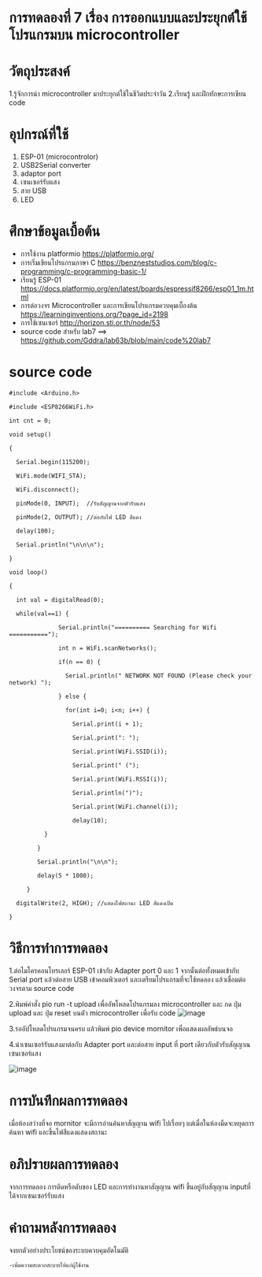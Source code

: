 # การทดลองที่ 7 เรื่อง การออกแบบและประยุกต์ใช้โปรแกรมบน microcontroller
# วัตถุประสงค์
1.รู้จักการนำ microcontroller มาประยุกต์ใช้ในชีวิตประจำวัน
2.เรียนรู้ และฝึกทักษะการเขียน code
# อุปกรณ์ที่ใช้
1. ESP-01 (microcontrolor)
2. USB2Serial converter
3. adaptor port
4. เซนเซอร์รับแสง
5. สาย USB 
6. LED
# ศึกษาข้อมูลเบื้อต้น
* การใช้งาน platformio https://platformio.org/
* การเริ่มเขียนโปรแกรมภาษา C https://benzneststudios.com/blog/c-programming/c-programming-basic-1/
* เรียนรู้ ESP-01   https://docs.platformio.org/en/latest/boards/espressif8266/esp01_1m.html
* การต่อวงจร Microcontroller และการเขียนโปรแกรมควบคุมเบื้องต้น https://learninginventions.org/?page_id=2198
* การใช้เซนเซอร์ http://horizon.sti.or.th/node/53
* source code สำหรับ lab7 ==>  https://github.com/Gddra/lab63b/blob/main/code%20lab7
# source code

    #include <Arduino.h>

    #include <ESP8266WiFi.h>

    int cnt = 0;

    void setup()

    {

      Serial.begin(115200);

      WiFi.mode(WIFI_STA);

      WiFi.disconnect();

      pinMode(0, INPUT);  //รับสัญญานจากตัวรับแสง

      pinMode(2, OUTPUT); //ต่อกับไฟ LED สีแดง

      delay(100);

      Serial.println("\n\n\n");

    }

    void loop()

    {

      int val = digitalRead(0);

      while(val==1) {

                  Serial.println("========== Searching for Wifi ===========");

                  int n = WiFi.scanNetworks();

                  if(n == 0) {

                    Serial.println(" NETWORK NOT FOUND (Please check your network) ");

                  } else {

                    for(int i=0; i<n; i++) {

                      Serial.print(i + 1);

                      Serial.print(": ");

                      Serial.print(WiFi.SSID(i));

                      Serial.print(" (");

                      Serial.print(WiFi.RSSI(i));

                      Serial.println(")");

                      Serial.print(WiFi.channel(i));

                      delay(10);

              }

            }

            Serial.println("\n\n");

            delay(5 * 1000);

         }

      digitalWrite(2, HIGH); //แสดงไฟสถานะ LED สีแดงเปิด

    }


# วิธีการทำการทดลอง
1.ต่อไมโครคอนโทรเลอร์ ESP-01 เข้ากับ Adapter port 0 และ 1 จากนั้นต่อทั้งหมดเข้ากับ Serial port แล้วต่อสาย USB เข้าคอมพิวเตอร์ และเตรียมโปรแกรมที่จะใช้ทดลอง แล้วเชื่อมต่อวงจรตาม source code 

2.พิมพ์คำสั่ง pio run -t upload เพื่ออัพโหลดโปรแกรมลง microcontroller และ กด ปุ่ม upload และ ปุ่ม reset บนตัว microcontroller เพื่อรับ code
![image](https://user-images.githubusercontent.com/80879968/112375514-f63db180-8d15-11eb-9f5c-3b2d5ae7107f.png)

3.รออัปโหลดโปรแกรมจนครบ แล้วพิมพ์ pio device mornitor เพื่อแสดงผลลัพธ์บนจอ


4.นำเซนเซอร์รับแสงมาต่อกับ Adapter port และต่อสาย input ที่ port เดียวกับตัวรับสัญญาณเซนเซอร์แสง

![image](https://user-images.githubusercontent.com/80879968/112376686-56812300-8d17-11eb-8fd5-0cadc7d8fb5b.png)


# การบันทึกผลการทดลอง
เมื่อห้องสว่างที่จอ mornitor จะมีการอ่านค้นหาสัญญาน wifi ไปเรื่อยๆ แต่เมื่อในห้องมืดจะหยุดการค้นหา wifi และขึ้นไฟสีแดงแสดงสถานะ
# อภิปรายผลการทดลอง
จากการทดลอง การติดหรือดับของ LED และการทำงานหาสัญญาน wifi ขึ้นอยู่กับสัญญาน inputที่ได้จากเซนเซอร์รับแสง
# คำถามหลังการทดลอง
  จงยกตัวอย่างประโยชน์ของระบบควบคุมอัตโนมัติ
    
    -เพิ่มความสะดวกสะบายให้แก่ผู้ใช้งาน
